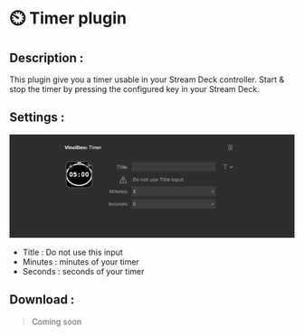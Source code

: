 # ⏲️ Timer plugin

## Description :

This plugin give you a timer usable in your Stream Deck controller. Start & stop the timer by pressing the configured key in your Stream Deck.

## Settings :

<p align="center">
<img src="../medias/timer_settings.png" alt="Watcher Settings">
</p>

* Title : Do not use this input
* Minutes : minutes of your timer
* Seconds : seconds of your timer

## Download :

> Coming soon